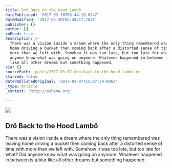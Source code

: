 ```yaml
---
title: Drö Back to the Hood Lambö
datePublished: '2017-03-30T05:44:19.824Z'
dateModified: '2017-03-30T05:44:17.702Z'
publisher: {}
author: []
inFeed: true
description: >-
  There was a vision inside a dream where the only thing remembered was leaving
  home driving a bucket then coming back after a distorted sense of time with
  more than we left with. Somehow it was too late, but too late for what? Did
  anyone know what was going on anymore. Whatever happened in between is a blur
  like all other dreams but something happened. 
via: {}
sourcePath: _posts/2017-03-07-dro-back-to-the-hood-lambo.md
starred: false
datePublishedOriginal: '2017-03-07T15:07:29.096Z'
_type: Article
_context: 'http://schema.org'

---
```

<article style=""><img src="https://the-grid-user-content.s3-us-west-2.amazonaws.com/824c91cf-6667-48b6-b685-bfdd71e06cbd.jpg" /><h1>Drö Back to the Hood Lambö</h1><p>There was a vision inside a dream where the only thing remembered was leaving home driving a bucket then coming back after a distorted sense of time with more than we left with. Somehow it was too late, but too late for what? Did anyone know what was going on anymore. Whatever happened in between is a blur like all other dreams but something happened. </p></article>